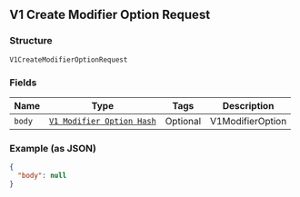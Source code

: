 ## V1 Create Modifier Option Request

### Structure

`V1CreateModifierOptionRequest`

### Fields

| Name | Type | Tags | Description |
|  --- | --- | --- | --- |
| `body` | [`V1 Modifier Option Hash`]($m/V1ModifierOption) | Optional | V1ModifierOption |

### Example (as JSON)

```json
{
  "body": null
}
```

